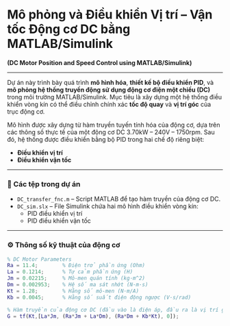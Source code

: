 # Mô phỏng và Điều khiển Vị trí – Vận tốc Động cơ DC bằng MATLAB/Simulink  
**(DC Motor Position and Speed Control using MATLAB/Simulink)**

---

Dự án này trình bày quá trình **mô hình hóa**, **thiết kế bộ điều khiển PID**, và **mô phỏng hệ thống truyền động sử dụng động cơ điện một chiều (DC)** trong môi trường MATLAB/Simulink. Mục tiêu là xây dựng một hệ thống điều khiển vòng kín có thể điều chỉnh chính xác **tốc độ quay** và **vị trí góc** của trục động cơ.

Mô hình được xây dựng từ hàm truyền tuyến tính hóa của động cơ, dựa trên các thông số thực tế của một động cơ DC 3.70kW – 240V – 1750rpm. Sau đó, hệ thống được điều khiển bằng bộ PID trong hai chế độ riêng biệt:  
- **Điều khiển vị trí**  
- **Điều khiển vận tốc**

---

### 📁 Các tệp trong dự án

- `DC_transfer_fnc.m` – Script MATLAB để tạo hàm truyền của động cơ DC.
- `DC_sim.slx` – File Simulink chứa hai mô hình điều khiển vòng kín:
  - PID điều khiển vị trí
  - PID điều khiển vận tốc

---

### ⚙️ Thông số kỹ thuật của động cơ

```matlab
% DC Motor Parameters
Ra = 11.4;        % Điện trở phần ứng (Ohm)
La = 0.1214;      % Tự cảm phần ứng (H)
Jm = 0.02215;     % Mô-men quán tính (kg·m^2)
Dm = 0.002953;    % Hệ số ma sát nhớt (N·m·s)
Kt = 1.28;        % Hằng số mô-men (N·m/A)
Kb = 0.0045;      % Hằng số suất điện động ngược (V·s/rad)

% Hàm truyền của động cơ DC (đầu vào là điện áp, đầu ra là vị trí góc)
G = tf(Kt,[La*Jm, (Ra*Jm + La*Dm), (Ra*Dm + Kb*Kt), 0]);
